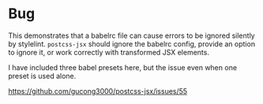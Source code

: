 # Bug

This demonstrates that a babelrc file can cause errors to be ignored silently by stylelint.
`postcss-jsx` should ignore the babelrc config, provide an option to ignore it, or work correctly with transformed JSX elements.

I have included three babel presets here, but the issue even when one preset is used alone.

https://github.com/gucong3000/postcss-jsx/issues/55
